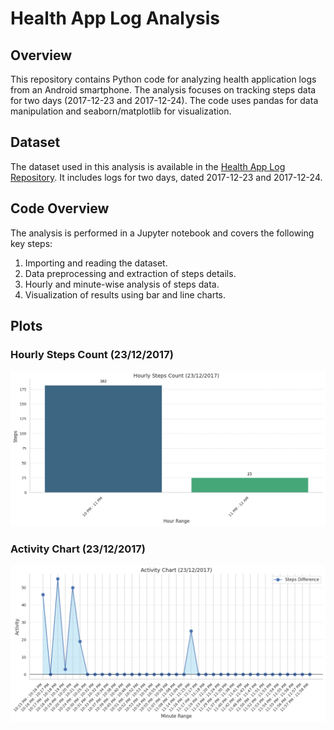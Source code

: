 # Health App Log Analysis

## Overview

This repository contains Python code for analyzing health application logs from an Android smartphone. The analysis focuses on tracking steps data for two days (2017-12-23 and 2017-12-24). The code uses pandas for data manipulation and seaborn/matplotlib for visualization.

## Dataset

The dataset used in this analysis is available in the [Health App Log Repository](https://github.com/nishantparihar/loghub/tree/master/HealthApp). It includes logs for two days, dated 2017-12-23 and 2017-12-24.


## Code Overview

The analysis is performed in a Jupyter notebook and covers the following key steps:

1. Importing and reading the dataset.
2. Data preprocessing and extraction of steps details.
3. Hourly and minute-wise analysis of steps data.
4. Visualization of results using bar and line charts.


## Plots

### Hourly Steps Count (23/12/2017)

![Hourly Steps Count](/images/hourly_activity_23.png)

### Activity Chart (23/12/2017)

![Activity Chart](/images/activity_chart_23.png)


